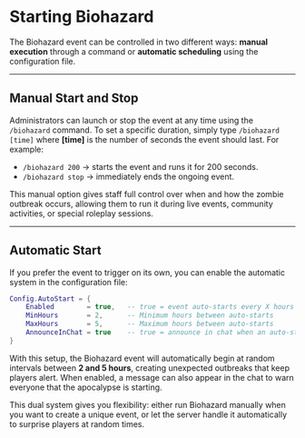# Starting Biohazard

The Biohazard event can be controlled in two different ways: **manual execution** through a command or **automatic scheduling** using the configuration file.

***

## Manual Start and Stop <a href="#basic-configuration-of-blips-and-factions" id="basic-configuration-of-blips-and-factions"></a>

Administrators can launch or stop the event at any time using the `/biohazard` command. To set a specific duration, simply type `/biohazard [time]` where **\[time]** is the number of seconds the event should last. For example:

* `/biohazard 200` → starts the event and runs it for 200 seconds.
* `/biohazard stop` → immediately ends the ongoing event.

This manual option gives staff full control over when and how the zombie outbreak occurs, allowing them to run it during live events, community activities, or special roleplay sessions.

***

## Automatic Start

If you prefer the event to trigger on its own, you can enable the automatic system in the configuration file:

```lua
Config.AutoStart = {
    Enabled        = true,   -- true = event auto-starts every X hours (randomized)
    MinHours       = 2,      -- Minimum hours between auto-starts
    MaxHours       = 5,      -- Maximum hours between auto-starts
    AnnounceInChat = true    -- true = announce in chat when an auto-start triggers
}
```

With this setup, the Biohazard event will automatically begin at random intervals between **2 and 5 hours**, creating unexpected outbreaks that keep players alert. When enabled, a message can also appear in the chat to warn everyone that the apocalypse is starting.

This dual system gives you flexibility: either run Biohazard manually when you want to create a unique event, or let the server handle it automatically to surprise players at random times.

